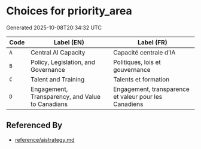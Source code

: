 # Choices for priority_area

Generated 2025-10-08T20:34:32 UTC

| Code | Label (EN) | Label (FR) |
|------|------------|------------|
| `A` | Central AI Capacity | Capacité centrale d’IA |
| `B` | Policy, Legislation, and Governance | Politiques, lois et gouvernance |
| `C` | Talent and Training | Talents et formation |
| `D` | Engagement, Transparency, and Value to Canadians | Engagement, transparence et valeur pour les Canadiens |


## Referenced By

- [reference/aistrategy.md](../reference/aistrategy.md)
